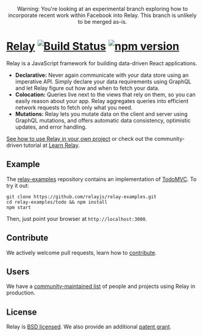 <p align="center">
Warning: You're looking at an experimental branch exploring how to incorporate recent work within Facebook into Relay. This branch is unlikely to be merged as-is.
</p>

# [Relay](https://facebook.github.io/relay/) [![Build Status](https://travis-ci.org/facebook/relay.svg?branch=master)](https://travis-ci.org/facebook/relay) [![npm version](https://badge.fury.io/js/react-relay.svg)](http://badge.fury.io/js/react-relay)

Relay is a JavaScript framework for building data-driven React applications.

* **Declarative:** Never again communicate with your data store using an imperative API. Simply declare your data requirements using GraphQL and let Relay figure out how and when to fetch your data.
* **Colocation:** Queries live next to the views that rely on them, so you can easily reason about your app. Relay aggregates queries into efficient network requests to fetch only what you need.
* **Mutations:** Relay lets you mutate data on the client and server using GraphQL mutations, and offers automatic data consistency, optimistic updates, and error handling.

[See how to use Relay in your own project](https://facebook.github.io/relay/docs/getting-started.html) or check out the community-driven tutorial at [Learn Relay](https://www.learnrelay.org).

## Example

The [relay-examples](https://github.com/relayjs/relay-examples) repository contains an implementation of [TodoMVC](http://todomvc.com/). To try it out:

```
git clone https://github.com/relayjs/relay-examples.git
cd relay-examples/todo && npm install
npm start
```

Then, just point your browser at `http://localhost:3000`.

## Contribute

We actively welcome pull requests, learn how to [contribute](./CONTRIBUTING.md).

## Users

We have a [community-maintained list](./USERS.md) of people and projects using Relay in production.

## License

Relay is [BSD licensed](./LICENSE). We also provide an additional [patent grant](./PATENTS).
